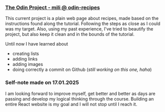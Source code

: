 ### [The Odin Project - mili @ odin-recipes](www.theodinproject.com)

This current project is a plain web page about recipes, made based on the instructions found along the tutorial. Following the steps as close as I could was my target. Also, using my past experience, I've tried to beautify the project, but also keep it clean and in the bounds of the tutorial. 

Until now I have learned about 

 - creating lists
 - adding links
 - adding images
 - doing correctly a commit on Github (*still working on this one, haha*)




### Self-note made on 17.01.2025
I am looking forward to improve myself, get better and better as days are passing and develop my logical thinking through the course. Building an entire React website is my goal and I will not stop until I reach it.